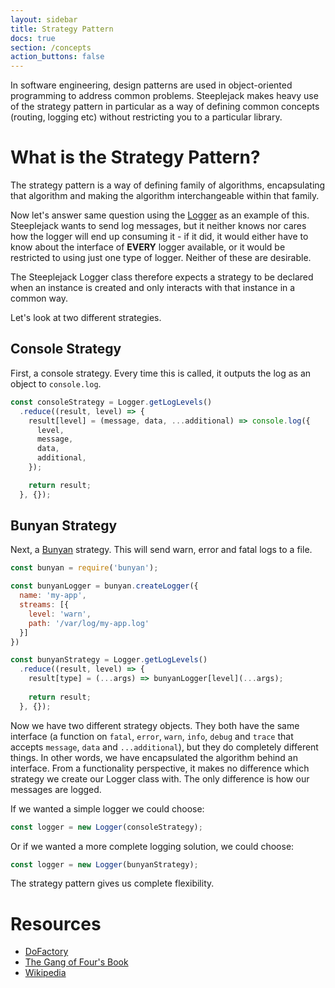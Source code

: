 ```yaml
---
layout: sidebar
title: Strategy Pattern
docs: true
section: /concepts
action_buttons: false
---
```


In software engineering, design patterns are used in object-oriented programming to address common problems. Steeplejack
makes heavy use of the strategy pattern in particular as a way of defining common concepts (routing, logging etc)
without restricting you to a particular library.

# What is the Strategy Pattern?

The strategy pattern is a way of defining family of algorithms, encapsulating that algorithm and making the algorithm
interchangeable within that family.

Now let's answer same question using the [Logger](../../api/logger) as an example of this. Steeplejack wants to send log
messages, but it neither knows nor cares how the logger will end up consuming it - if it did, it would either have to
know about the interface of **EVERY** logger available, or it would be restricted to using just one type of logger.
Neither of these are desirable.

The Steeplejack Logger class therefore expects a strategy to be declared when an instance is created and only interacts
with that instance in a common way.

Let's look at two different strategies.

## Console Strategy

First, a console strategy. Every time this is called, it outputs the log as an object to `console.log`.

```javascript
const consoleStrategy = Logger.getLogLevels()
  .reduce((result, level) => {
    result[level] = (message, data, ...additional) => console.log({
      level,
      message,
      data,
      additional,
    });

    return result;
  }, {});
```

## Bunyan Strategy

Next, a [Bunyan](https://github.com/trentm/node-bunyan) strategy. This will send warn, error and fatal logs to a file.

```javascript
const bunyan = require('bunyan');

const bunyanLogger = bunyan.createLogger({
  name: 'my-app',
  streams: [{
    level: 'warn',
    path: '/var/log/my-app.log'
  }]
})

const bunyanStrategy = Logger.getLogLevels()
  .reduce((result, level) => {
    result[type] = (...args) => bunyanLogger[level](...args);
  
    return result;
  }, {});
```

Now we have two different strategy objects. They both have the same interface (a function on `fatal`, `error`, `warn`,
`info`, `debug` and `trace` that accepts `message`, `data` and `...additional`), but they do completely different
things. In other words, we have encapsulated the algorithm behind an interface. From a functionality perspective, it
makes no difference which strategy we create our Logger class with. The only difference is how our messages are logged.

If we wanted a simple logger we could choose:

```javascript
const logger = new Logger(consoleStrategy);
```

Or if we wanted a more complete logging solution, we could choose:

```javascript
const logger = new Logger(bunyanStrategy);
```

The strategy pattern gives us complete flexibility.

# Resources

  - [DoFactory](http://www.dofactory.com/javascript/strategy-design-pattern)
  - [The Gang of Four's Book](https://www.amazon.co.uk/Design-patterns-elements-reusable-object-oriented-x/dp/0201633612)
  - [Wikipedia](https://en.wikipedia.org/wiki/Strategy_pattern)
